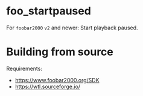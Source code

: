 # foo_startpaused
For `foobar2000` `v2` and newer: Start playback paused.

# Building from source
Requirements:
* https://www.foobar2000.org/SDK
* https://wtl.sourceforge.io/

